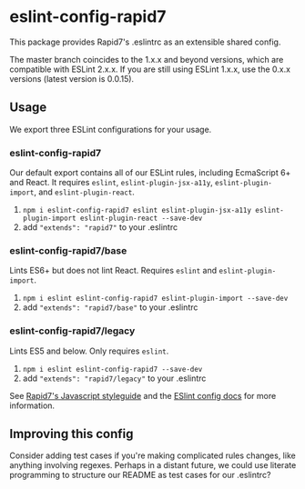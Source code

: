 # eslint-config-rapid7

This package provides Rapid7's .eslintrc as an extensible shared config. 

The master branch coincides to the 1.x.x and beyond versions, which are compatible with ESLint 2.x.x. If 
you are still using ESLint 1.x.x, use the 0.x.x versions (latest version is 0.0.15).

## Usage

We export three ESLint configurations for your usage.

### eslint-config-rapid7

Our default export contains all of our ESLint rules, including EcmaScript 6+
and React. It requires `eslint`, `eslint-plugin-jsx-a11y`, `eslint-plugin-import`, and `eslint-plugin-react`.

1. `npm i eslint-config-rapid7 eslint eslint-plugin-jsx-a11y eslint-plugin-import eslint-plugin-react --save-dev`
2. add `"extends": "rapid7"` to your .eslintrc

### eslint-config-rapid7/base

Lints ES6+ but does not lint React. Requires `eslint` and `eslint-plugin-import`.

1. `npm i eslint eslint-config-rapid7 eslint-plugin-import --save-dev`
2. add `"extends": "rapid7/base"` to your .eslintrc

### eslint-config-rapid7/legacy

Lints ES5 and below. Only requires `eslint`.

1. `npm i eslint eslint-config-rapid7 --save-dev`
2. add `"extends": "rapid7/legacy"` to your .eslintrc

See [Rapid7's Javascript styleguide](https://github.com/rapid7/javascript-style-guide) and
the [ESlint config docs](http://eslint.org/docs/user-guide/configuring#extending-configuration-files)
for more information.

## Improving this config

Consider adding test cases if you're making complicated rules changes, like
anything involving regexes. Perhaps in a distant future, we could use literate
programming to structure our README as test cases for our .eslintrc?
